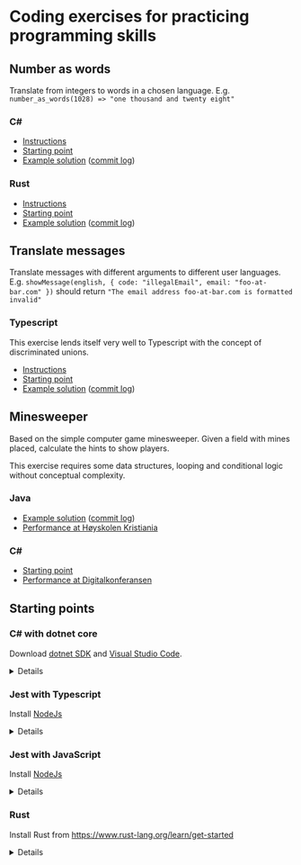 # Coding exercises for practicing programming skills


## Number as words

Translate from integers to words in a chosen language. E.g.
`number_as_words(1028) => "one thousand and twenty eight"`

### C#

* [Instructions](https://github.com/jhannes/kata/tree/csharp/number-in-words/description)
* [Starting point](https://github.com/jhannes/kata/tree/csharp/number-in-words/start)
* [Example solution](https://github.com/jhannes/kata/tree/csharp/number-in-words/1) ([commit log](https://github.com/jhannes/kata/commits/csharp/number-in-words/1))

### Rust

* [Instructions](https://github.com/jhannes/kata/tree/rust/number-in-words/description)
* [Starting point](https://github.com/jhannes/kata/tree/rust/number-in-words/start)
* [Example solution](https://github.com/jhannes/kata/tree/rust/number-in-words/2) ([commit log](https://github.com/jhannes/kata/commits/rust/number-in-words/2))

## Translate messages

Translate messages with different arguments to different user languages.
E.g. `showMessage(english, { code: "illegalEmail", email: "foo-at-bar.com" })`
should return `"The email address foo-at-bar.com is formatted invalid"`

### Typescript

This exercise lends itself very well to Typescript with the concept of discriminated unions.

* [Instructions](https://github.com/jhannes/kata/tree/typescript/translate-messages/description)
* [Starting point](https://github.com/jhannes/kata/tree/typescript/translate-messages/start)
* [Example solution](https://github.com/jhannes/kata/tree/typescript/translate-messages/1) ([commit log](https://github.com/jhannes/kata/commits/typescript/translate-messages/1))

## Minesweeper

Based on the simple computer game minesweeper. Given a field with mines placed,
calculate the hints to show players.

This exercise requires some data structures, looping and conditional logic
without conceptual complexity.

### Java

* [Example solution](https://github.com/jhannes/kata/tree/java/minesweeper/1) ([commit log](https://github.com/jhannes/kata/commits/java/minesweeper/1))
* [Performance at Høyskolen Kristiania](https://github.com/jhannes/kata/commits/java/minesweeper/performance/2022M08-kristiania)

### C#

* [Starting point](https://github.com/jhannes/kata/tree/csharp/minesweeper/start)
* [Performance at Digitalkonferansen](https://github.com/jhannes/kata/tree/csharp/minesweeper/performance/2023-M03-digitalkonferansen)

## Starting points

### C# with dotnet core

Download [dotnet SDK](https://dotnet.microsoft.com/en-us/download) and [Visual Studio Code](https://code.visualstudio.com/).

<details>

1. `dotnet new sln` (In a new empty directory)
2. `dotnet new classlib -o <project>`
3. `dotnet sln add <project>`
4. `dotnet new xunit -o <project>.Tests`
5. `dotnet sln add <project>.Tests`
6. `cd <project>.Tests`
7. `dotnet add reference ../<project>`
8. `dotnet watch test`

</details>

### Jest with Typescript

Install [NodeJs](https://nodejs.org/)

<details>

1. `npm init -y` (In a new empty directory)
2. `npm install --save-dev typescript jest ts-jest @types/jest prettier`
3. `npx tsc --init`
4. `npx ts-jest config:init`
5. `npm pkg set scripts.test="jest"`
6. `npm pkg set scripts.test:watch="jest --watchAll"`
7. Create `__tests__/<...>.test.ts` with `describe("...", () => { it("...", () => {})})`
8. `npm run test:watch`

</details>

### Jest with JavaScript

Install [NodeJs](https://nodejs.org/)

<details>

1. `npm init -y` (In a new empty directory)
2. `npm install --save-dev jest @types/jest prettier`
3. `npm pkg set scripts.test="jest"`
4. Create `__tests__/<...>.test.js` with `describe("...", () => { it("...", () => {})})`
5. `npm run test -- --watch`

</details>

### Rust

Install Rust from https://www.rust-lang.org/learn/get-started

<details>

1. Create project: `cargo init` (In a new empty directory)
2. Create a test file as tests/..._test.rs
3. Run tests `cargo watch -x test`

</details>
